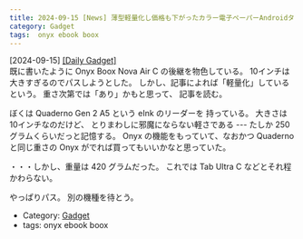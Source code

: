 ```yaml
---
title: 2024-09-15 [News] 薄型軽量化し価格も下がったカラー電子ペーパーAndroidタブ「Onyx BOOX T10C」登場 ---「軽量化」したそうだが、これでもまだ重すぎる
category: Gadget
tags:  onyx ebook boox
---
```


[2024-09-15] [[Daily Gadget]](https://daily-gadget.net/2024/09/15/post-77323/?utm_source=pocket_saves)  
 既に書いたように Onyx Boox Nova Air C の後継を物色している。
10インチは大きすぎるのでパスしようとした。
しかし、記事によれば「軽量化」しているという。
重さ次第では「あり」かもと思って、
記事を読む。

 ぼくは Quaderno Gen 2 A5 という eInk のリーダーを
持っている。
大きさは 10インチなのだけど、
とりまわしに邪魔にならない軽さである ---
たしか 250 グラムくらいだっと記憶する。
Onyx の機能をもっていて、なおかつ
Quaderno と同じ重さの Onyx がでれば買ってもいいかなと思っていた。

 ・・・しかし、重量は 420 グラムだった。
これでは Tab Ultra C などとそれ程かわらない。

 やっぱりパス。
別の機種を待とう。

- Category: [Gadget](https://merapano.github.io/categories.html#Gadget)
- tags:  onyx ebook boox

